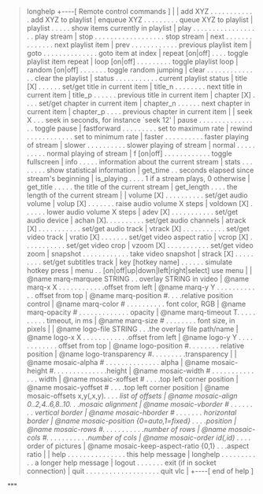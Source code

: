 >longhelp
>+----[ Remote control commands ]
>|
>| add XYZ  . . . . . . . . . . . . add XYZ to playlist
>| enqueue XYZ  . . . . . . . . . queue XYZ to playlist
>| playlist . . . . .  show items currently in playlist
>| play . . . . . . . . . . . . . . . . . . play stream
>| stop . . . . . . . . . . . . . . . . . . stop stream
>| next . . . . . . . . . . . . . .  next playlist item
>| prev . . . . . . . . . . . .  previous playlist item
>| goto . . . . . . . . . . . . . .  goto item at index
>| repeat [on|off] . . . .  toggle playlist item repeat
>| loop [on|off] . . . . . . . . . toggle playlist loop
>| random [on|off] . . . . . . .  toggle random jumping
>| clear . . . . . . . . . . . . . . clear the playlist
>| status . . . . . . . . . . . current playlist status
>| title [X]  . . . . . . set/get title in current item
>| title_n  . . . . . . . .  next title in current item
>| title_p  . . . . . .  previous title in current item
>| chapter [X]  . . . . set/get chapter in current item
>| chapter_n  . . . . . .  next chapter in current item
>| chapter_p  . . . .  previous chapter in current item
>|
>| seek X . . . seek in seconds, for instance `seek 12'
>| pause  . . . . . . . . . . . . . . . .  toggle pause
>| fastforward  . . . . . . . .  .  set to maximum rate
>| rewind  . . . . . . . . . . . .  set to minimum rate
>| faster . . . . . . . . . .  faster playing of stream
>| slower . . . . . . . . . .  slower playing of stream
>| normal . . . . . . . . . .  normal playing of stream
>| f [on|off] . . . . . . . . . . . . toggle fullscreen
>| info . . . . .  information about the current stream
>| stats  . . . . . . . .  show statistical information
>| get_time . . seconds elapsed since stream's beginning
>| is_playing . . . .  1 if a stream plays, 0 otherwise
>| get_title . . . . .  the title of the current stream
>| get_length . . . .  the length of the current stream
>|
>| volume [X] . . . . . . . . . .  set/get audio volume
>| volup [X]  . . . . . . .  raise audio volume X steps
>| voldown [X]  . . . . . .  lower audio volume X steps
>| adev [X] . . . . . . . . . . .  set/get audio device
>| achan [X]. . . . . . . . . .  set/get audio channels
>| atrack [X] . . . . . . . . . . . set/get audio track
>| vtrack [X] . . . . . . . . . . . set/get video track
>| vratio [X]  . . . . . . . set/get video aspect ratio
>| vcrop [X]  . . . . . . . . . . .  set/get video crop
>| vzoom [X]  . . . . . . . . . . .  set/get video zoom
>| snapshot . . . . . . . . . . . . take video snapshot
>| strack [X] . . . . . . . . . set/get subtitles track
>| key [hotkey name] . . . . . .  simulate hotkey press
>| menu . . [on|off|up|down|left|right|select] use menu
>|
>| @name marq-marquee  STRING  . . overlay STRING in video
>| @name marq-x X . . . . . . . . . . . .offset from left
>| @name marq-y Y . . . . . . . . . . . . offset from top
>| @name marq-position #. . .  .relative position control
>| @name marq-color # . . . . . . . . . . font color, RGB
>| @name marq-opacity # . . . . . . . . . . . . . opacity
>| @name marq-timeout T. . . . . . . . . . timeout, in ms
>| @name marq-size # . . . . . . . . font size, in pixels
>|
>| @name logo-file STRING . . .the overlay file path/name
>| @name logo-x X . . . . . . . . . . . .offset from left
>| @name logo-y Y . . . . . . . . . . . . offset from top
>| @name logo-position #. . . . . . . . relative position
>| @name logo-transparency #. . . . . . . . .transparency
>|
>| @name mosaic-alpha # . . . . . . . . . . . . . . alpha
>| @name mosaic-height #. . . . . . . . . . . . . .height
>| @name mosaic-width # . . . . . . . . . . . . . . width
>| @name mosaic-xoffset # . . . .top left corner position
>| @name mosaic-yoffset # . . . .top left corner position
>| @name mosaic-offsets x,y(,x,y)*. . . . list of offsets
>| @name mosaic-align 0..2,4..6,8..10. . .mosaic alignment
>| @name mosaic-vborder # . . . . . . . . vertical border
>| @name mosaic-hborder # . . . . . . . horizontal border
>| @name mosaic-position {0=auto,1=fixed} . . . .position
>| @name mosaic-rows #. . . . . . . . . . .number of rows
>| @name mosaic-cols #. . . . . . . . . . .number of cols
>| @name mosaic-order id(,id)* . . . . order of pictures
>| @name mosaic-keep-aspect-ratio {0,1} . . .aspect ratio
>|
>| help . . . . . . . . . . . . . . . this help message
>| longhelp . . . . . . . . . . . a longer help message
>| logout . . . . . . .  exit (if in socket connection)
>| quit . . . . . . . . . . . . . . . . . . .  quit vlc
>|
>+----[ end of help ]

"""
